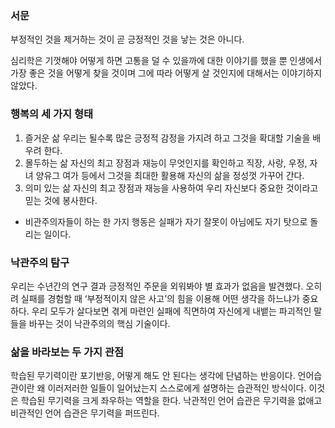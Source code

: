 
### 서문

부정적인 것을 제거하는 것이 곧 긍정적인 것을 낳는 것은 아니다.

심리학은 기껏해야 어떻게 하면 고통을 덜 수 있을까에 대한 이야기를 했을 뿐 인생에서 가장 좋은 것을 어떻게 찾을 것이며 그에 따라 어떻게 살 것인지에 대해서는 이야기하지 않았다.

### 행복의 세 가지 형태

1. 즐거운 삶
우리는 될수록 많은 긍정적 감정을 가지려 하고 그것을 확대할 기술을 배우려 한다.
2. 몰두하는 삶
자신의 최고 장점과 재능이 무엇인지를 확인하고 직장, 사랑, 우정, 자녀 양유그 여가 등에서 그것을 최대한 활용해 자신의 삶을 정성껏 가꾸어 간다.
3. 의미 있는 삶
자신의 최고 장점과 재능을 사용하여 우리 자신보다 중요한 것이라고 믿는 것에 봉사한다.

- 비관주의자들이 하는 한 가지 행동은 실패가 자기 잘못이 아님에도 자기 탓으로 돌리는 일이다.

### 낙관주의 탐구

우리는 수년간의 연구 결과 긍정적인 주문을 외워봐야 별 효과가 없음을 발견했다. 오히려 실패를 경험할 때 ‘부정적이지 않은 사고’의 힘을 이용해 어떤 생각을 하느냐가 중요하다. 우리 모두가 살다보면 겪게 마련인 실패에 직면하여 자신에게 내뱉는 파괴적인 말들을 바꾸는 것이 낙관주의의 핵심 기술이다.

### 삶을 바라보는 두 가지 관점

학습된 무기력이란 포기반응, 어떻게 해도 안 된다는 생각에 단념하는 반응이다.
언어습관이란 왜 이러저러한 일들이 일어났는지 스스로에게 설명하는 습관적인 방식이다. 이것은 학습된 무기력을 크게 좌우하는 역할을 한다. 낙관적인 언어 습관은 무기력을 없애고 비관적인 언어 습관은 무기력을 퍼뜨린다.
